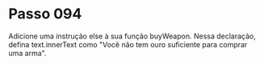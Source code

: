 # Passo 094

Adicione uma instrução else à sua função buyWeapon. Nessa declaração, defina text.innerText como "Você não tem ouro suficiente para comprar uma arma".